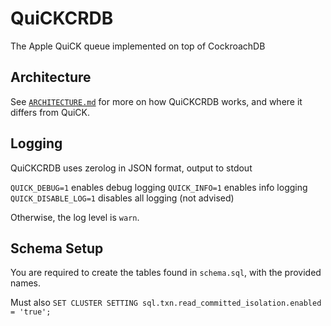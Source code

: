 # QuiCKCRDB

The Apple QuiCK queue implemented on top of CockroachDB

## Architecture

See [`ARCHITECTURE.md`](./ARCHITECTURE.md) for more on how QuiCKCRDB works, and where it differs from QuiCK.

## Logging

QuiCKCRDB uses zerolog in JSON format, output to stdout

`QUICK_DEBUG=1` enables debug logging
`QUICK_INFO=1` enables info logging
`QUICK_DISABLE_LOG=1` disables all logging (not advised)

Otherwise, the log level is `warn`.

## Schema Setup

You are required to create the tables found in `schema.sql`, with the provided names.

Must also `SET CLUSTER SETTING sql.txn.read_committed_isolation.enabled = 'true';`